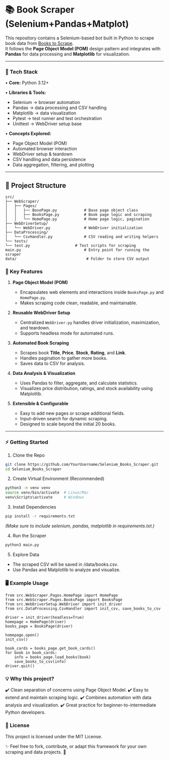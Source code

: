 # 📚 Book Scraper (Selenium+Pandas+Matplot)

This repository contains a Selenium-based bot built in Python to scrape book data from [Books to Scrape](https://books.toscrape.com).  
It follows the **Page Object Model (POM)** design pattern and integrates with **Pandas** for data processing and **Matplotlib** for visualization.

---

### 🚀 Tech Stack  
• **Core:** Python 3.12+  

• **Libraries & Tools:**  
  - Selenium → browser automation  
  - Pandas → data processing and CSV handling  
  - Matplotlib → data visualization  
  - Pytest → test runner and test orchestration  
  - Unittest → WebDriver setup base  

• **Concepts Explored:**  
  - Page Object Model (POM)  
  - Automated browser interaction  
  - WebDriver setup & teardown  
  - CSV handling and data persistence  
  - Data aggregation, filtering, and plotting  

---

## 📂 Project Structure
```
src/
├── WebScraper/
│   ├── Pages/
│   │   ├── BasePage.py            # Base page object class
│   │   ├── BooksPage.py           # Book page logic and scraping
│   │   └── HomePage.py            # Home page logic, pagination
├── WebDriverSetup/
│   └── WebDriver.py               # WebDriver initialization
├── DataProcessing/
│   └── CsvHandler.py              # CSV reading and writing helpers
└── tests/
└── test.py                    # Test scripts for scraping
main.py                            # Entry point for running the scraper
data/                               # Folder to store CSV output
````

### 🔑 Key Features

1. **Page Object Model (POM)**  
   - Encapsulates web elements and interactions inside `BooksPage.py` and `HomePage.py`.  
   - Makes scraping code clean, readable, and maintainable.

2. **Reusable WebDriver Setup**  
   - Centralized `WebDriver.py` handles driver initialization, maximization, and teardown.  
   - Supports headless mode for automated runs.

3. **Automated Book Scraping**  
   - Scrapes book **Title**, **Price**, **Stock**, **Rating**, and **Link**.  
   - Handles pagination to gather more books.  
   - Saves data to CSV for analysis.

4. **Data Analysis & Visualization**  
   - Uses Pandas to filter, aggregate, and calculate statistics.  
   - Visualizes price distribution, ratings, and stock availability using Matplotlib.

5. **Extensible & Configurable**  
   - Easy to add new pages or scrape additional fields.  
   - Input-driven search for dynamic scraping.  
   - Designed to scale beyond the initial 20 books.

---

### ⚡ Getting Started

1. Clone the Repo
```bash
git clone https://github.com/YourUsername/Selenium_Books_Scraper.git
cd Selenium_Books_Scraper
```
2. Create Virtual Environment (Recommended)
```bash
python3 -m venv venv
source venv/bin/activate  # Linux/Mac
venv\Scripts\activate     # Windows
```
3. Install Dependencies
```bash
pip install -r requirements.txt
```
_(Make sure to include selenium, pandas, matplotlib in requirements.txt.)_

4.	Run the Scraper
```bash
python3 main.py
```
5.	Explore Data
- The scraped CSV will be saved in /data/books.csv.
- Use Pandas and Matplotlib to analyze and visualize.

### 🖥️ Example Usage
```
from src.WebScraper.Pages.HomePage import HomePage
from src.WebScraper.Pages.BooksPage import BooksPage
from src.WebDriverSetup.WebDriver import init_driver
from src.DataProcessing.CsvHandler import init_csv, save_books_to_csv

driver = init_driver(headless=True)
homepage = HomePage(driver)
books_page = BooksPage(driver)

homepage.open()
init_csv()

book_cards = books_page.get_book_cards()
for book in book_cards:
    info = books_page.load_books(book)
    save_books_to_csv(info)
driver.quit()
```

### 💡 Why this project?

✔️ Clean separation of concerns using Page Object Model.
✔️ Easy to extend and maintain scraping logic.
✔️ Combines automation with data analysis and visualization.
✔️ Great practice for beginner-to-intermediate Python developers.

### 📜 License

This project is licensed under the MIT License.

✨ Feel free to fork, contribute, or adapt this framework for your own scraping and data projects. 🚀
